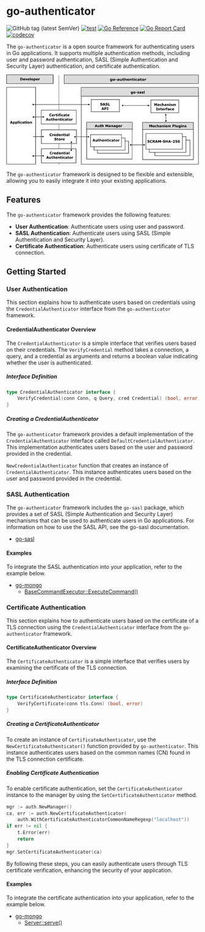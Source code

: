 # go-authenticator

![GitHub tag (latest SemVer)](https://img.shields.io/github/v/tag/cybergarage/go-authenticator)
[![test](https://github.com/cybergarage/go-authenticator/actions/workflows/make.yml/badge.svg)](https://github.com/cybergarage/go-authenticator/actions/workflows/make.yml)
[![Go Reference](https://pkg.go.dev/badge/github.com/cybergarage/go-authenticator.svg)](https://pkg.go.dev/github.com/cybergarage/go-authenticator)
 [![Go Report Card](https://img.shields.io/badge/go%20report-A%2B-brightgreen)](https://goreportcard.com/report/github.com/cybergarage/go-authenticator) 
 [![codecov](https://codecov.io/gh/cybergarage/go-authenticator/graph/badge.svg?token=OCU5V0H3OX)](https://codecov.io/gh/cybergarage/go-authenticator)


The `go-authenticator` is a open source framework for authenticating users in Go applications. It supports multiple authentication methods, including user and password authentication, SASL (Simple Authentication and Security Layer) authentication, and certificate authentication.

![](doc/img/framework.png)

The `go-authenticator` framework is designed to be flexible and extensible, allowing you to easily integrate it into your existing applications. 

## Features

The `go-authenticator` framework provides the following features:

- **User Authentication**: Authenticate users using user and password.
- **SASL Authentication**: Authenticate users using SASL (Simple Authentication and Security Layer).
- **Certificate Authentication**: Authenticate users using certificate of TLS connection.

## Getting Started

### User Authentication

This section explains how to authenticate users based on credentials using the `CredentialAuthenticator` interface from the `go-authenticator` framework.

#### CredentialAuthenticator Overview

The `CredentialAuthenticator` is a simple interface that verifies users based on their credentials. The `VerifyCredential` method takes a connection, a query, and a credential as arguments and returns a boolean value indicating whether the user is authenticated.

##### Interface Definition
```go
type CredentialAuthenticator interface {
	VerifyCredential(conn Conn, q Query, cred Credential) (bool, error)
}
```

##### Creating a CredentialAuthenticator

The `go-authenticator` framework provides a default implementation of the `CredentialAuthenticator` interface called `DefaultCredentialAuthenticator`. This implementation authenticates users based on the user and password provided in the credential.


`NewCredentialAuthenticator` function that creates an instance of `CredentialAuthenticator`. This instance authenticates users based on the user and password provided in the credential.


### SASL Authentication

The `go-authenticator` framework includes the `go-sasl` package, which provides a set of SASL (Simple Authentication and Security Layer) mechanisms that can be used to authenticate users in Go applications. For information on how to use the SASL API, see the go-sasl documentation.

- [go-sasl](https://github.com/cybergarage/go-sasl)

#### Examples

To integrate the SASL authentication into your application, refer to the example below.

- [go-mongo](https://github.com/cybergarage/go-mongo)
  - [BaseCommandExecutor::ExecuteCommand()](https://github.com/cybergarage/go-mongo/blob/master/mongo/command_base_executor.go)


### Certificate Authentication

This section explains how to authenticate users based on the certificate of a TLS connection using the `CredentialAuthenticator` interface from the `go-authenticator` framework.

#### CertificateAuthenticator Overview

The `CertificateAuthenticator` is a simple interface that verifies users by examining the certificate of the TLS connection.

##### Interface Definition
```go
type CertificateAuthenticator interface {
	VerifyCertificate(conn tls.Conn) (bool, error)
}
```

##### Creating a CertificateAuthenticator

To create an instance of `CertificateAuthenticator`, use the `NewCertificateAuthenticator()` function provided by `go-authenticator`. This instance authenticates users based on the common names (CN) found in the TLS connection certificate.

##### Enabling Certificate Authentication

To enable certificate authentication, set the `CertificateAuthenticator` instance to the manager by using the `SetCertificateAuthenticator` method.

```go
mgr := auth.NewManager()
ca, err := auth.NewCertificateAuthenticator(
    auth.WithCertificateAuthenticatorCommonNameRegexp("localhost"))
if err != nil {
    t.Error(err)
    return
}
mgr.SetCertificateAuthenticator(ca)
```

By following these steps, you can easily authenticate users through TLS certificate verification, enhancing the security of your application.

#### Examples

To integrate the certificate authentication into your application, refer to the example below.

- [go-mongo](https://github.com/cybergarage/go-mongo)
  - [Server::serve()](https://github.com/cybergarage/go-mongo/blob/master/mongo/server.go)
